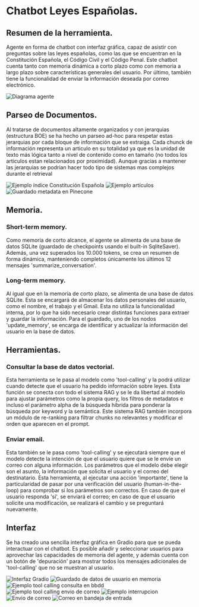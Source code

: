 # Chatbot Leyes Españolas.

## Resumen de la herramienta.
Agente en forma de chatbot con interfaz gráfica, capaz de asistir con preguntas sobre las leyes españolas, como las que se encuentran en la Constitución Española, el Código Civil y el Código Penal. Este chatbot cuenta tanto con memoria dinámica a corto plazo como con memoria a largo plazo sobre características generales del usuario. Por último, también tiene la funcionalidad de enviar la información deseada por correo electrónico.

![Diagrama agente](data/chatbot_images/diagrama.png)

## Parseo de Documentos.
Al tratarse de documentos altamente organizados y con jerarquias (estructura BOE) se ha hecho un parseo ad-hoc para respetar estas jerarquias por cada bloque de información que se extraiga. Cada chunck de información representa un articulo en su totalidad ya que es la unidad de texto más lógica tanto a nivel de contenido como en tamaño (no todos los articulos estan relacionados por proximidad). Aunque gracias a mantener las jerarquias se podrian hacer todo tipo de sistemas mas complejos durante el retrieval

![Ejemplo índice Constitución Española](data/chatbot_images/indice.png)
![Ejemplo artículos](data/chatbot_images/ejemplo_boe.png)
![Guardado metadata en Pinecone](data/chatbot_images/chunk_en_pinecone.png)

## Memoria.
### Short-term memory.
Como memoria de corto alcance, el agente se alimenta de una base de datos SQLite (guardado de checkpoints usando el built-in SqliteSaver). Además, una vez superados los 10.000 tokens, se crea un resumen de forma dinámica, manteniendo completos únicamente los últimos 12 mensajes 'summarize_conversation'.
### Long-term memory.
Al igual que en la memoria de corto plazo, se alimenta de una base de datos SQLite. Esta se encargará de almacenar los datos personales del usuario, como el nombre, el trabajo y el Gmail. Esta no utiliza la funcionalidad interna, por lo que ha sido necesario crear distintas funciones para extraer y guardar la información. Para el guardado, uno de los nodos 'update_memory', se encarga de identificar y actualizar la información del usuario en la base de datos.

## Herramientas.
### Consultar la base de datos vectorial.
Esta herramienta se le pasa al modelo como 'tool-calling' y la podrá utilizar cuando detecte que el usuario ha pedido información sobre leyes. Esta función se conecta con todo el sistema RAG y se le da libertad al modelo para ajustar parámetros como la propia query, los filtros de metadatos e incluso el parámetro alpha de la búsqueda híbrida para ponderar la búsqueda por keyword y la semántica. Este sistema RAG también incorpora un módulo de re-ranking para filtrar chunks no relevantes y modificar el orden que aparecen en el prompt. 
### Enviar email. 
Esta también se le pasa como 'tool-calling' y se ejecutará siempre que el modelo detecte la intención de que el usuario quiere que se le envíe un correo con alguna información. Los parámetros que el modelo debe elegir son el asunto, la información que solicita el usuario y el correo del destinatario.
Esta herramienta, al ejecutar una acción 'importante', tiene la particularidad de pasar por una verificación del usuario (human-in-the-loop) para comprobar si los parámetros son correctos. En caso de que el usuario responda 'sí', se enviará el correo; en caso de que el usuario solicite una modificación, se realizará el cambio y se preguntará nuevamente.

## Interfaz
Se ha creado una sencilla interfaz gráfica en Gradio para que se pueda interactuar con el chatbot. Es posible añadir y seleccionar usuarios para aprovechar las capacidades de memoria del agente, y además cuenta con un botón de 'depuración' para mostrar todos los mensajes adicionales de 'tool-calling' que no se muestran al usuario.

![Interfaz Gradio](data/chatbot_images/interfaz_chatbot.png)
![Guardado de datos de usuario en memoria](data/chatbot_images/interfaz_guardado_long_term.png)
![Ejemplo tool calling consulta en bbdd](data/chatbot_images/interfaz_tool_calling_1.png)
![Ejemplo tool calling envio de correo](data/chatbot_images/interfaz_tool_calling_2.png)
![Ejemplo interrupcion](data/chatbot_images/interrupcion.png)
![Envio de correo](data/chatbot_images/envio_correo.png)
![Correo en bandeja de entrada](data/chatbot_images/correo.png)
